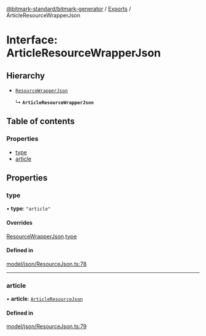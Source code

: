 [@bitmark-standard/bitmark-generator](../API.md) / [Exports](../modules.md) / ArticleResourceWrapperJson

# Interface: ArticleResourceWrapperJson

## Hierarchy

- [`ResourceWrapperJson`](ResourceWrapperJson.md)

  ↳ **`ArticleResourceWrapperJson`**

## Table of contents

### Properties

- [type](ArticleResourceWrapperJson.md#type)
- [article](ArticleResourceWrapperJson.md#article)

## Properties

### type

• **type**: ``"article"``

#### Overrides

[ResourceWrapperJson](ResourceWrapperJson.md).[type](ResourceWrapperJson.md#type)

#### Defined in

[model/json/ResourceJson.ts:78](https://github.com/getMoreBrain/bitmark-generator/blob/416295c/src/model/json/ResourceJson.ts#L78)

___

### article

• **article**: [`ArticleResourceJson`](ArticleResourceJson.md)

#### Defined in

[model/json/ResourceJson.ts:79](https://github.com/getMoreBrain/bitmark-generator/blob/416295c/src/model/json/ResourceJson.ts#L79)
